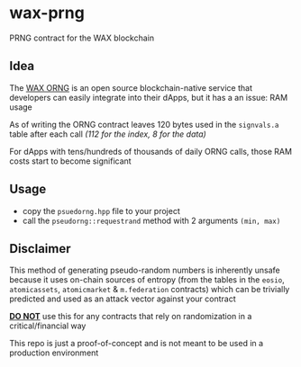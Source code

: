 # wax-prng

PRNG contract for the WAX blockchain

## Idea

The [WAX ORNG](https://github.com/worldwide-asset-exchange/wax-orng) is an open source blockchain-native service that developers can easily integrate into their dApps, but it has a an issue: RAM usage

As of writing the ORNG contract leaves 120 bytes used in the `signvals.a` table after each call <i>_(112 for the index, 8 for the data)_</i>

For dApps with tens/hundreds of thousands of daily ORNG calls, those RAM costs start to become significant

## Usage

-   copy the `psuedorng.hpp` file to your project
-   call the `pseudorng::requestrand` method with 2 arguments `(min, max)`

## Disclaimer

This method of generating pseudo-random numbers is inherently unsafe because it uses on-chain sources of entropy (from the tables in the `eosio`, `atomicassets`, `atomicmarket` & `m.federation` contracts) which can be trivially predicted and used as an attack vector against your contract

<ins>**DO NOT**</ins> use this for any contracts that rely on randomization in a critical/financial way

This repo is just a proof-of-concept and is not meant to be used in a production environment
